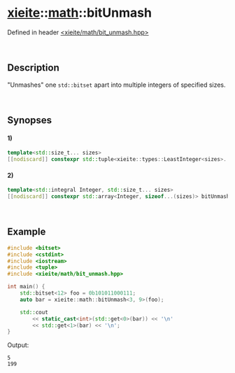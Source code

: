 # [xieite](../../xieite.md)\:\:[math](../../math.md)\:\:bitUnmash
Defined in header [<xieite/math/bit_unmash.hpp>](../../../include/xieite/math/bit_unmash.hpp)

&nbsp;

## Description
"Unmashes" one `std::bitset` apart into multiple integers of specified sizes.

&nbsp;

## Synopses
#### 1)
```cpp
template<std::size_t... sizes>
[[nodiscard]] constexpr std::tuple<xieite::types::LeastInteger<sizes>...> bitUnmash(const std::bitset<(... + sizes)>& value) noexcept;
```
#### 2)
```cpp
template<std::integral Integer, std::size_t... sizes>
[[nodiscard]] constexpr std::array<Integer, sizeof...(sizes)> bitUnmash(const std::bitset<(... + sizes)>& value) noexcept;
```

&nbsp;

## Example
```cpp
#include <bitset>
#include <cstdint>
#include <iostream>
#include <tuple>
#include <xieite/math/bit_unmash.hpp>

int main() {
    std::bitset<12> foo = 0b101011000111;
    auto bar = xieite::math::bitUnmash<3, 9>(foo);

    std::cout
        << static_cast<int>(std::get<0>(bar)) << '\n'
        << std::get<1>(bar) << '\n';
}
```
Output:
```
5
199
```
